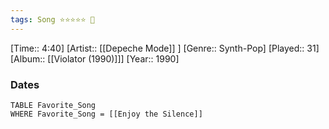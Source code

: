 ```yaml
---
tags: Song ⭐⭐⭐⭐⭐ 💛
---
```

[Time:: 4:40]
[Artist:: [[Depeche Mode]] ]
[Genre:: Synth-Pop]
[Played:: 31]
[Album:: [[Violator (1990)]]]
[Year:: 1990]
### Dates
````dataview
TABLE Favorite_Song
WHERE Favorite_Song = [[Enjoy the Silence]]
````
